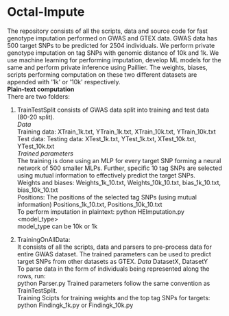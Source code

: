 # Octal-Impute
The repository consists of all the scripts, data and source code for fast genotype imputation performed on GWAS and GTEX data. GWAS data has 500 target SNPs to be predicted for 2504 individuals. We perform private genotype imputation on tag SNPs with genomic distance of 10k and 1k. We use machine learning for performing imputation, develop ML models for the same and perform private inference using Paillier. The weights, biases, scripts performing computation on these two different datasets are appended with '1k' or '10k' respectively.  
**Plain-text computation**  
There are two folders:  
1. TrainTestSplit consists of GWAS data split into training and test data (80-20 split).  
*Data*  
Training data: XTrain_1k.txt, YTrain_1k.txt, XTrain_10k.txt, YTrain_10k.txt   
Test data: Testing data: XTest_1k.txt, YTest_1k.txt, XTest_10k.txt, YTest_10k.txt  
*Trained parameters*  
The training is done using an MLP for every target SNP forming a neural network of 500 smaller MLPs. Further, specific 10 tag SNPs are selected using mutual information to effectively predict the target SNPs.  
Weights and biases: Weights_1k_10.txt, Weights_10k_10.txt, bias_1k_10.txt, bias_10k_10.txt  
Positions: The positions of the selected tag SNPs (using mutual information) Positions_1k_10.txt, Positions_10k_10.txt  
To perform imputation in plaintext: 
python HEImputation.py <model_type>  
model_type can be 10k or 1k  

2. TrainingOnAllData:  
It consists of all the scripts, data and parsers to pre-process data for entire GWAS dataset. The trained parameters can be used to predict target SNPs from other datasets as GTEX. 
*Data*
DatasetX, DatasetY  
To parse data in the form of individuals being represented along the rows, run:  
python Parser.py
Trained parameters follow the same convention as TrainTestSplit.  
Training Scipts for training weights and the top tag SNPs for targets:  
python Findingk_1k.py or Findingk_10k.py

